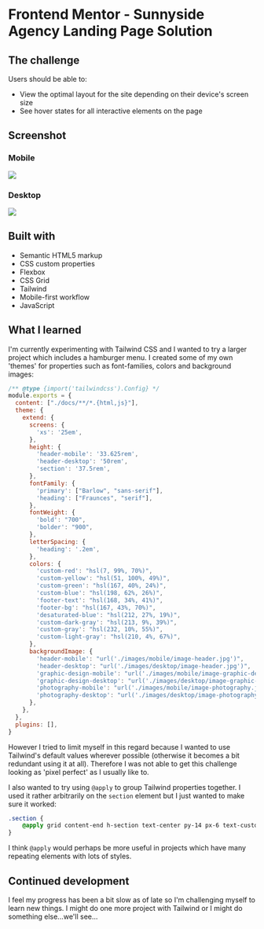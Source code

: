 # Frontend Mentor - Sunnyside Agency Landing Page Solution

## The challenge

Users should be able to:

- View the optimal layout for the site depending on their device's screen size
- See hover states for all interactive elements on the page

## Screenshot

### Mobile
![](./screenshot-mobile.png)

### Desktop
![](./screenshot-desktop.png)


## Built with

- Semantic HTML5 markup
- CSS custom properties
- Flexbox
- CSS Grid
- Tailwind
- Mobile-first workflow
- JavaScript

## What I learned

I'm currently experimenting with Tailwind CSS and I wanted to try a larger project which includes a hamburger menu. I created some of my own 'themes' for properties such as font-families, colors and background images:

```js
/** @type {import('tailwindcss').Config} */
module.exports = {
  content: ["./docs/**/*.{html,js}"],
  theme: {
    extend: {
      screens: {
        'xs': '25em',
      },
      height: {
        'header-mobile': '33.625rem',
        'header-desktop': '50rem',
        'section': '37.5rem',
      },
      fontFamily: {
        'primary': ["Barlow", "sans-serif"],
        'heading': ["Fraunces", "serif"],
      },
      fontWeight: {
        'bold': "700",
        'bolder': "900",
      },
      letterSpacing: {
        'heading': '.2em',
      },
      colors: {
        'custom-red': "hsl(7, 99%, 70%)",
        'custom-yellow': "hsl(51, 100%, 49%)",
        'custom-green': "hsl(167, 40%, 24%)",
        'custom-blue': "hsl(198, 62%, 26%)",
        'footer-text': "hsl(168, 34%, 41%)",
        'footer-bg': "hsl(167, 43%, 70%)",
        'desaturated-blue': "hsl(212, 27%, 19%)",
        'custom-dark-gray': "hsl(213, 9%, 39%)",
        'custom-gray': "hsl(232, 10%, 55%)",
        'custom-light-gray': "hsl(210, 4%, 67%)",
      },
      backgroundImage: {
        'header-mobile': "url('./images/mobile/image-header.jpg')",
        'header-desktop': "url('./images/desktop/image-header.jpg')",
        'graphic-design-mobile': "url('./images/mobile/image-graphic-design.jpg')",
        'graphic-design-desktop': "url('./images/desktop/image-graphic-design.jpg')",
        'photography-mobile': "url('./images/mobile/image-photography.jpg')",
        'photography-desktop': "url('./images/desktop/image-photography.jpg')",
      },
    },
  },
  plugins: [],
}
```
However I tried to limit myself in this regard because I wanted to use Tailwind's default values wherever possible (otherwise it becomes a bit redundant using it at all). Therefore I was not able to get this challenge looking as 'pixel perfect' as I usually like to.

I also wanted to try using `@apply` to group Tailwind properties together. I used it rather arbitrarily on the `section` element but I just wanted to make sure it worked:

```css
.section {
    @apply grid content-end h-section text-center py-14 px-6 text-custom-green bg-cover bg-center;
}
```

I think `@apply` would perhaps be more useful in projects which have many repeating elements with lots of styles.

## Continued development

I feel my progress has been a bit slow as of late so I'm challenging myself to learn new things. I might do one more project with Tailwind or I might do something else...we'll see...